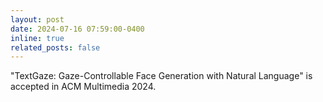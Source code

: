 ```yaml
---
layout: post
date: 2024-07-16 07:59:00-0400
inline: true
related_posts: false
---
```


"TextGaze: Gaze-Controllable Face Generation with Natural Language" is accepted in ACM Multimedia 2024.
